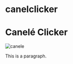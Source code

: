 # canelclicker
<!DOCTYPE html>
<html>
<head>
<body>

<h1>Canelé Clicker</h1>
<img src="C:\Users\Olivia Walsh\Documents\Studies\image_caneles" alt="canele">
<p>This is a paragraph.</p>

</body>
</html>
